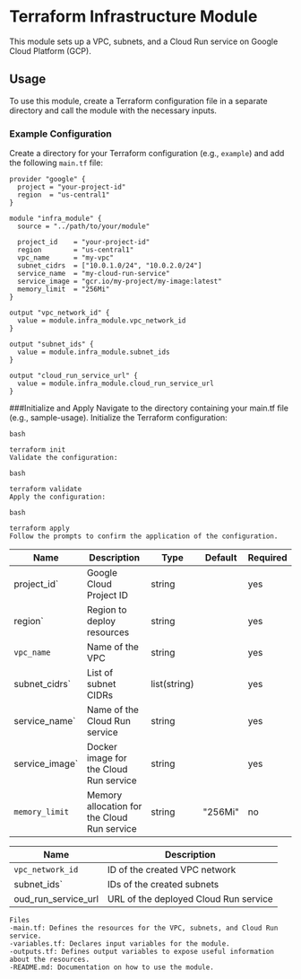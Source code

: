 
# Terraform Infrastructure Module

This module sets up a VPC, subnets, and a Cloud Run service on Google Cloud Platform (GCP).

## Usage

To use this module, create a Terraform configuration file in a separate directory and call the module with the necessary inputs.

### Example Configuration

Create a directory for your Terraform configuration (e.g., `example`) and add the following `main.tf` file:

```hcl
provider "google" {
  project = "your-project-id"
  region  = "us-central1"
}

module "infra_module" {
  source = "../path/to/your/module"

  project_id    = "your-project-id"
  region        = "us-central1"
  vpc_name      = "my-vpc"
  subnet_cidrs  = ["10.0.1.0/24", "10.0.2.0/24"]
  service_name  = "my-cloud-run-service"
  service_image = "gcr.io/my-project/my-image:latest"
  memory_limit  = "256Mi"
}

output "vpc_network_id" {
  value = module.infra_module.vpc_network_id
}

output "subnet_ids" {
  value = module.infra_module.subnet_ids
}

output "cloud_run_service_url" {
  value = module.infra_module.cloud_run_service_url
}

```

###Initialize and Apply
Navigate to the directory containing your main.tf file (e.g., sample-usage).
Initialize the Terraform configuration:
```
bash

terraform init
Validate the configuration:
```
```
bash

terraform validate
Apply the configuration:
```
```
bash

terraform apply
Follow the prompts to confirm the application of the configuration.
```
| Name           | Description                                 | Type         | Default | Required |
|----------------|---------------------------------------------|--------------|---------|----------|
| project_id`    | Google Cloud Project ID                     | string       |         | yes      |
| region`        | Region to deploy resources                  | string       |         | yes      |
| `vpc_name`     | Name of the VPC                             | string       |         | yes      |
| subnet_cidrs`  | List of subnet CIDRs                        | list(string) |         | yes      |
| service_name`  | Name of the Cloud Run service               | string       |         | yes      |
| service_image` | Docker image for the Cloud Run service      | string       |         | yes      |
| `memory_limit` | Memory allocation for the Cloud Run service | string       | "256Mi" | no       |

| Name                | Description                           |
|---------------------|---------------------------------------|
| `vpc_network_id`    | ID of the created VPC network         |
| subnet_ids`         | IDs of the created subnets            |
| oud_run_service_url | URL of the deployed Cloud Run service |

```
Files
-main.tf: Defines the resources for the VPC, subnets, and Cloud Run service.
-variables.tf: Declares input variables for the module.
-outputs.tf: Defines output variables to expose useful information about the resources.
-README.md: Documentation on how to use the module.
```

